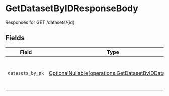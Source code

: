 # GetDatasetByIDResponseBody

Responses for GET /datasets/{id}


## Fields

| Field                                                                                                    | Type                                                                                                     | Required                                                                                                 | Description                                                                                              |
| -------------------------------------------------------------------------------------------------------- | -------------------------------------------------------------------------------------------------------- | -------------------------------------------------------------------------------------------------------- | -------------------------------------------------------------------------------------------------------- |
| `datasets_by_pk`                                                                                         | [OptionalNullable[operations.GetDatasetByIDDatasets]](../../models/operations/getdatasetbyiddatasets.md) | :heavy_minus_sign:                                                                                       | columns and relationships of "datasets"                                                                  |